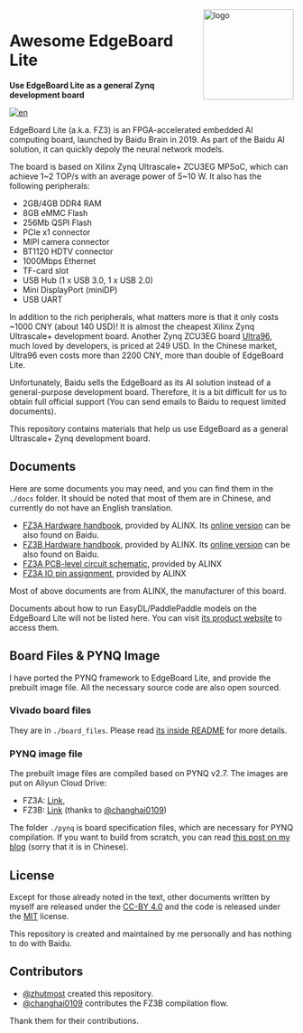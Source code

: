 <img src="./board_files/fz3a/A.0/fz3a_board.jpeg" alt="logo" height="160" align="right" />

# Awesome EdgeBoard Lite

**Use EdgeBoard Lite as a general Zynq development board**

[![en](https://img.shields.io/badge/lang-zh--cn-red.svg)](./README.zh-cn.md)

EdgeBoard Lite (a.k.a. FZ3) is an FPGA-accelerated embedded AI computing board, launched by Baidu Brain in 2019. As part of the Baidu AI solution, it can quickly depoly the neural network models.

The board is based on Xilinx Zynq Ultrascale+ ZCU3EG MPSoC, which can achieve 1\~2 TOP/s with an average power of 5\~10 W. It also has the following peripherals:

- 2GB/4GB DDR4 RAM
- 8GB eMMC Flash
- 256Mb QSPI Flash
- PCIe x1 connector
- MIPI camera connector
- BT1120 HDTV connector
- 1000Mbps Ethernet
- TF-card slot
- USB Hub (1 x USB 3.0, 1 x USB 2.0)
- Mini DisplayPort (miniDP)
- USB UART

In addition to the rich peripherals, what matters more is that it only costs \~1000 CNY (about 140 USD)! It is almost the cheapest Xilinx Zynq Ultrascale+ development board. Another Zynq ZCU3EG board [Ultra96](https://www.96boards.org/product/ultra96), much loved by developers, is priced at 249 USD. In the Chinese market, Ultra96 even costs more than 2200 CNY, more than double of EdgeBoard Lite.

Unfortunately, Baidu sells the EdgeBoard as its AI solution instead of a general-purpose development board. Therefore, it is a bit difficult for us to obtain full official support (You can send emails to Baidu to request limited documents).

This repository contains materials that help us use EdgeBoard as a general Ultrascale+ Zynq development board.

## Documents

Here are some documents you may need, and you can find them in the `./docs` folder. It should be noted that most of them are in Chinese, and currently do not have an English translation.

- [FZ3A Hardware handbook](./docs/FZ3A-Hardware-Handbook.pdf), provided by ALINX. Its [online version](https://ai.baidu.com/ai-doc/HWCE/8kq9b2121) can be also found on Baidu.
- [FZ3B Hardware handbook](./docs/FZ3B-Hardware-Handbook.pdf), provided by ALINX. Its [online version](https://ai.baidu.com/ai-doc/HWCE/nkq9b5ncu) can be also found on Baidu.
- [FZ3A PCB-level circuit schematic](./docs/FZ3A-Schematic.pdf), provided by ALINX
- [FZ3A IO pin assignment](./docs/FZ3A-io-definition.xls), provided by ALINX

Most of above documents are from ALINX, the manufacturer of this board.

Documents about how to run EasyDL/PaddlePaddle models on the EdgeBoard Lite will not be listed here. You can visit [its product website](https://ai.baidu.com/ai-doc/HWCE/Yk3b86gvp) to access them.

## Board Files & PYNQ Image

I have ported the PYNQ framework to EdgeBoard Lite, and provide the prebuilt image file.
All the necessary source code are also open sourced.

### Vivado board files

They are in `./board_files`. Please read [its inside README](./board_files/README.md) for more details.

### PYNQ image file

The prebuilt image files are compiled based on PYNQ v2.7.
The images are put on Aliyun Cloud Drive:
- FZ3A: [Link](https://www.aliyundrive.com/s/6biJpMiKrpD),
- FZ3B: [Link](https://www.aliyundrive.com/s/J8SkxVZ6Mrw) (thanks to [@changhai0109](https://github.com/changhai0109))

The folder `./pynq` is board specification files, which are necessary for PYNQ compilation. If you want to build from scratch, you can read [this post on my blog](https://zhutmost.com/Engineering/pynq-compile) (sorry that it is in Chinese).

## License

Except for those already noted in the text, other documents written by myself are released under the [CC-BY 4.0](https://creativecommons.org/licenses/by/4.0/) and the code is released under the [MIT](./LICENSE) license.

This repository is created and maintained by me personally and has nothing to do with Baidu.

## Contributors

- [@zhutmost](https://github.com/zhutmost) created this repository.
- [@changhai0109](https://github.com/changhai0109) contributes the FZ3B compilation flow.

Thank them for their contributions.
